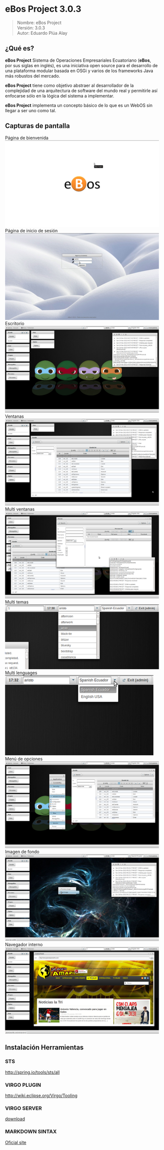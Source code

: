 #		     eBos Project 3.0.3								
							
> Nombre: eBos Project				
> Versión: 3.0.3<br>
> Autor: Eduardo Plúa Alay

## ¿Qué es?
__eBos Project__ Sistema de Operaciones Empresariales Ecuatoriano (__eBos__, por sus siglas en inglés), es una iniciativa open source para el desarrollo de una plataforma modular basada en OSGi y varios de los
frameworks Java más robustos del mercado.


__eBos Project__ tiene como objetivo abstraer al desarrollador de la complejidad de una arquitectura de software del mundo real y permitirle así enfocarse
sólo en la lógíca del sistema a implementar.

__eBos Project__ implementa un concepto básico de lo que es un WebOS sin llegar a ser uno como tal.


## Capturas de pantalla

Página de bienvenida
![Página de bienvenida](ec.com.ebos.web/src/main/resources/resources/images/screenshot/welcome.png "Página de bienvenida")
Página de inicio de sesión
![Inicio de sesión](ec.com.ebos.web/src/main/resources/resources/images/screenshot/login.png "Página de incio de sesión")
Escritorio
![Escritorio](ec.com.ebos.web/src/main/resources/resources/images/screenshot/home.png "Escritorio")
Ventanas
![Ventanas](ec.com.ebos.web/src/main/resources/resources/images/screenshot/windows.png "Ventanas")
Multi ventanas
![Multi ventanas](ec.com.ebos.web/src/main/resources/resources/images/screenshot/multiwindows.png "Multi ventanas")
Multi temas<br>
![Multi temas](ec.com.ebos.web/src/main/resources/resources/images/screenshot/multithemes.png "Multi temas")
<br>Multi lenguages<br>
![Multi lenguages](ec.com.ebos.web/src/main/resources/resources/images/screenshot/multilanguages.png "Multi lenguages")
<br>Menú de opciones
![Menú de opciones](ec.com.ebos.web/src/main/resources/resources/images/screenshot/optionsmenu.png "Menú de opciones")
Imagen de fondo
![Imagen de fondo](ec.com.ebos.web/src/main/resources/resources/images/screenshot/background.png "Imagen de fondo")
Navegador interno
![Navegador interno](ec.com.ebos.web/src/main/resources/resources/images/screenshot/browser.png "Navegador interno")



## Instalación Herramientas

### STS
http://spring.io/tools/sts/all

### VIRGO PLUGIN
http://wiki.eclipse.org/Virgo/Tooling

### VIRGO SERVER
[download](http://www.eclipse.org/downloads/download.php?file=/virgo/release/VP/3.6.2.RELEASE/virgo-tomcat-server-3.6.2.RELEASE.zip)

### MARKDOWN SINTAX
[Oficial site](http://daringfireball.net/projects/markdown)